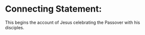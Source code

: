 # Connecting Statement:

This begins the account of Jesus celebrating the Passover with his disciples.